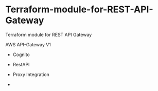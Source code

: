 # Terraform-module-for-REST-API-Gateway
Terraform module for REST API Gateway

AWS API-Gateway V1
- Cognito
- RestAPI
- Proxy Integration

- 

